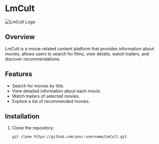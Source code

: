 # LmCult

![LmCult Logo](link/to/your/logo.png)

## Overview

LmCult is a movie-related content platform that provides information about movies, allows users to search for films, view details, watch trailers, and discover recommendations.

## Features

- Search for movies by title.
- View detailed information about each movie.
- Watch trailers of selected movies.
- Explore a list of recommended movies.

## Installation

1. Clone the repository:
   ```bash
   git clone https://github.com/your-username/LmCult.git

